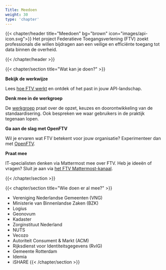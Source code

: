 ```yaml
---
Title: Meedoen
weight: 30
type: 'chapter'
---
```


{{< chapter/header title="Meedoen" bg="brown" icon="images/api-icon.svg">}}
Het project Federatieve Toegangsverlening (FTV) zoekt professionals die willen bijdragen aan een veilige en efficiënte toegang tot data binnen de overheid.

{{< /chapter/header >}}

{{< chapter/section title="Wat kan je doen?" >}}

**Bekijk de werkwijze**

Lees [hoe FTV werkt](../methodiek) en ontdek of het past in jouw API-landschap.

**Denk mee in de werkgroep**

De [werkgroep](werkgroep) praat over de opzet, keuzes en doorontwikkeling van de standaardisering. Ook bespreken we waar gebruikers in de praktijk tegenaan lopen.

**Ga aan de slag met OpenFTV**

Wil je ervaren wat FTV betekent voor jouw organisatie? Experimenteer dan met [OpenFTV](../toepassen/openftv).

**Praat mee**

IT-specialisten denken via Mattermost mee over FTV. Heb je ideeën of vragen? Sluit je aan via [ het FTV Mattermost-kanaal](https://digilab.overheid.nl/chat/digilab/channels/federatieve-toegangsverlening).

{{< /chapter/section >}}

{{< chapter/section title="Wie doen er al mee?" >}}
- Vereniging Nederlandse Gemeenten (VNG)
- Ministerie van Binnenlandse Zaken (BZK)
- Logius
- Geonovum
- Kadaster
- Zorginstituut Nederland
- NUTS
- Vecozo
- Autoriteit Consument & Markt (ACM)
- Rijksdienst voor Identiteitsgegevens (RvIG)
- Gemeente Rotterdam
- Idemia
- iSHARE
{{< /chapter/section >}}
